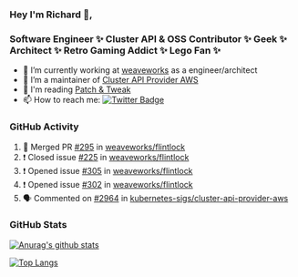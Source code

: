 ### Hey I'm Richard 👋, 

<h3 align="left">Software Engineer ✨ Cluster API & OSS Contributor ✨ Geek ✨ Architect ✨ Retro Gaming Addict ✨ Lego Fan ✨</h3>

- 🔭 I’m currently working at [weaveworks](https://github.com/weaveworks) as a engineer/architect
- 👯 I’m a maintainer of [Cluster API Provider AWS](https://github.com/kubernetes-sigs/cluster-api-provider-aws)
- 💬 I'm reading [Patch & Tweak](https://bjooks.com/products/patch-tweak-exploring-modular-synthesis)
- 📫 How to reach me: [![Twitter Badge](https://img.shields.io/badge/-@fruit_case-00acee?style=flat&logo=Twitter&logoColor=white)](https://twitter.com/intent/follow?screen_name=fruit_case "Follow on Twitter")

### GitHub Activity 

<!--START_SECTION:activity-->
1. 🎉 Merged PR [#295](https://github.com/weaveworks/flintlock/pull/295) in [weaveworks/flintlock](https://github.com/weaveworks/flintlock)
2. ❗️ Closed issue [#225](https://github.com/weaveworks/flintlock/issues/225) in [weaveworks/flintlock](https://github.com/weaveworks/flintlock)
3. ❗️ Opened issue [#305](https://github.com/weaveworks/flintlock/issues/305) in [weaveworks/flintlock](https://github.com/weaveworks/flintlock)
4. ❗️ Opened issue [#302](https://github.com/weaveworks/flintlock/issues/302) in [weaveworks/flintlock](https://github.com/weaveworks/flintlock)
5. 🗣 Commented on [#2964](https://github.com/kubernetes-sigs/cluster-api-provider-aws/issues/2964) in [kubernetes-sigs/cluster-api-provider-aws](https://github.com/kubernetes-sigs/cluster-api-provider-aws)
<!--END_SECTION:activity-->

### GitHub Stats

[![Anurag's github stats](https://github-readme-stats.vercel.app/api?username=richardcase&count_private=true&show_icons=true)](https://github.com/anuraghazra/github-readme-stats)

[![Top Langs](https://github-readme-stats.vercel.app/api/top-langs/?username=richardcase&hide=html&layout=compact)](https://github.com/anuraghazra/github-readme-stats)
